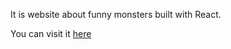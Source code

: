 It is website about funny monsters built with React.

You can visit it [here]( https://zhehaotao.github.io/monsters-rolodex/)